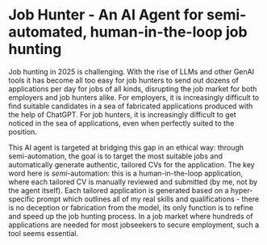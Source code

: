 # Job Hunter - An AI Agent for semi-automated, human-in-the-loop job hunting

Job hunting in 2025 is challenging. With the rise of LLMs and other GenAI tools it has become all too easy for job hunters to send out dozens of applications per day for jobs of all kinds, disrupting the job market for both employers and job hunters alike. For employers, it is increasingly difficult to find suitable candidates in a sea of fabricated applications produced with the help of ChatGPT. For job hunters, it is increasingly difficult to get noticed in the sea of applications, even when perfectly suited to the position. 

This AI agent is targeted at bridging this gap in an ethical way: through semi-automation, the goal is to target the most suitable jobs and automatically generate authentic, tailored CVs for the application. The key word here is *semi*-automation: this is a human-in-the-loop application, where each tailored CV is manually reviewed and submitted (by me, not by the agent itself). Each tailored application is generated based on a hyper-specific prompt which outlines all of my real skills and qualifications - there is no deception or fabrication from the model, its only function is to refine and speed up the job hunting process. In a job market where hundreds of applications are needed for most jobseekers to secure employment, such a tool seems essential.